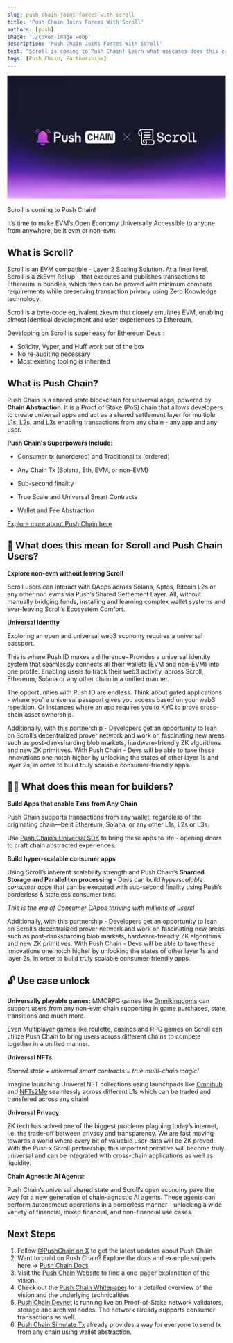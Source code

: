 ```yaml
---
slug: push-chain-joins-forces-with-scroll
title: 'Push Chain Joins Forces With Scroll'
authors: [push]
image: './cover-image.webp'
description: 'Push Chain Joins Forces With Scroll'
text: "Scroll is coming to Push Chain! Learn what usecases does this collaboration unlocks and how devs and users can make the best of it!."
tags: [Push Chain, Partnerships]
---
```


![Cover image of Push Chain Join Forces With Scroll ](./cover-image.webp)

<!--truncate-->

Scroll is coming to Push Chain!

It’s time to make EVM’s Open Economy Universally Accessible to anyone from anywhere, be it evm or non-evm.

## What is Scroll?

[Scroll](https://scroll.io/) is an EVM compatible - Layer 2 Scaling Solution. At a finer level, Scroll is a zkEvm Rollup - that executes and publishes transactions to Ethereum in bundles, which then can be proved with minimum compute requirements while preserving transaction privacy using Zero Knowledge technology.

Scroll is a byte-code equivalent zkevm that closely emulates EVM, enabling almost identical development and user experiences to Ethereum.

Developing on Scroll is super easy for Ethereum Devs :

- Solidity, Vyper, and Huff work out of the box
- No re-auditing necessary
- Most existing tooling is inherited


## What is Push Chain?

Push Chain is a shared state blockchain for universal apps, powered by **Chain Abstraction**. It is a Proof of Stake (PoS) chain that allows developers to create universal apps and act as a shared settlement layer for multiple L1s, L2s, and L3s enabling transactions from any chain - any app and any user.

**Push Chain's Superpowers Include:**

- Consumer tx (unordered) and Traditional tx (ordered)

- Any Chain Tx (Solana, Eth, EVM, or non-EVM)

- Sub-second finality

- True Scale and Universal Smart Contracts

- Wallet and Fee Abstraction

[Explore more about Push Chain here](https://push.org)

## **👥 What does this mean for Scroll and Push Chain Users?**

**Explore non-evm without leaving Scroll**

Scroll users can interact with DApps across Solana, Aptos, Bitcoin L2s or any other non evms via Push’s Shared Settlement Layer. All, without manually bridging funds, installing and learning complex wallet systems and ever-leaving Scroll’s Ecosystem Comfort.

**Universal  Identity**

Exploring an open and universal web3 economy requires a universal passport.

This is where Push ID makes a difference- Provides a universal identity system that seamlessly connects all their wallets (EVM and non-EVM) into one profile.
Enabling users to track their web3 activity, across Scroll, Ethereum, Solana or any other chain in a unified manner.

The opportunities with Push ID are endless:
Think about gated applications - where you’re universal passport gives you access based on your web3 repetition. Or  instances where an app requires you to KYC to prove cross-chain asset ownership.

Additionally, with this partnership - Developers get an opportunity to lean on Scroll’s decentralized prover network and work on fascinating new areas such as post-danksharding blob markets, hardware-friendly ZK algorithms and new ZK primitives. With Push Chain - Devs will be able to take these innovations one notch higher by unlocking the states of other layer 1s and layer 2s, in order to build truly scalable consumer-friendly apps.



## 👷‍♂️ What does this mean for builders?

**Build Apps that enable Txns from Any Chain**

Push Chain supports transactions from any wallet, regardless of the originating chain—be it Ethereum, Solana, or any other L1s, L2s or L3s.

Use [Push Chain’s Universal SDK](https://push.org/docs) to bring these apps to life - opening doors to craft chain abstracted experiences.

**Build hyper-scalable consumer apps**

Using Scroll’s inherent scalability strength and Push Chain’s **Sharded Storage and Parallel txn processing** - Devs can build *hyperscalable consumer apps*  that can be executed with sub-second finality using Push’s  borderless & stateless consumer txns.

*This is the era of Consumer DApps thriving with millions of users!*

Additionally, with this partnership - Developers get an opportunity to lean on Scroll’s decentralized prover network and work on fascinating new areas such as post-danksharding blob markets, hardware-friendly ZK algorithms and new ZK primitives. With Push Chain - Devs will be able to take these innovations one notch higher by unlocking the states of other layer 1s and layer 2s, in order to build truly scalable consumer-friendly apps.






## 🔓 Use case unlock

**Universally playable games:**
MMORPG games like [Omnikingdoms](https://www.omnikingdoms.io/) can support users from any non-evm chain supporting in game purchases, state transitions and much more.

Even Multiplayer games like roulette, casinos and RPG games on Scroll can utilize Push Chain to bring users across different chains to compete together in a unified manner.

**Universal NFTs:**

*Shared state + universal smart contracts = true multi-chain magic!*

Imagine launching Univeral NFT collections using launchpads like [Omnihub](https://omnihub.xyz/) and [NFTs2Me](https://nfts2me.com/) seamlessly across different L1s which can be traded and transfered across any chain!

**Universal Privacy:**

ZK tech has solved one of the biggest problems plaguing today’s internet, i.e. the trade-off between privacy and transparency. We are fast moving towards a world where every bit of valuable user-data will be ZK proved. With the Push x Scroll partnership, this important primitive will become truly universal and can be integrated with cross-chain applications as well as liquidity.


**Chain Agnostic AI Agents:**

Push Chain’s universal shared state and Scroll’s open economy  pave the way for a new generation of chain-agnostic AI agents. These agents can perform autonomous operations in a borderless manner - unlocking a wide variety of financial, mixed financial, and non-financial use cases.


## Next Steps

1. Follow [@PushChain on X](https://x.com/PushChain) to get the latest updates about Push Chain
2. Want to build on Push Chain? Explore the docs and example snippets here → [Push Chain Docs](https://push.org/docs/chain/)
3. Visit the [Push Chain Website](https://push.org/chain?utm_source=pushblog&utm_medium=referral&utm_campaign=pcgov) to find a one-pager explanation of the vision.
4. Check out the [Push Chain Whitepaper](https://whitepaper.push.org/?utm_source=pushblog&utm_medium=referral&utm_campaign=pcgov) for a detailed overview of the vision and the underlying technicalities.
5. [Push Chain Devnet](https://scan.push.org/?utm_source=pushblog&utm_medium=referral&utm_campaign=pcgov) is running live on Proof-of-Stake network validators, storage and archival nodes. The network already supports consumer transactions as well.
6. [Push Chain Simulate Tx](https://simulate.push.org/?utm_source=pushblog&utm_medium=referral&utm_campaign=pcgov) already provides a way for everyone to send tx from any chain using wallet abstraction.
